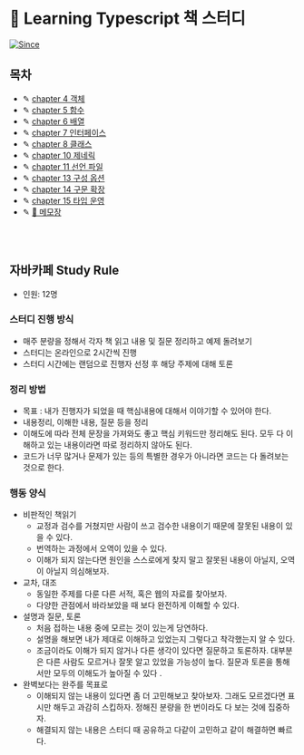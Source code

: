 # 📖 Learning Typescript 책 스터디

[![Since](https://img.shields.io/badge/since-2023.09.18-6A5ACD.svg?&edge_flat=false)](https://github.com/yeonju0110/typescript-study)

## 목차

- ✎ [chapter 4 객체](/learning-typescript/objects)
- ✎ [chapter 5 함수](/learning-typescript/functions)
- ✎ [chapter 6 배열](/learning-typescript/arrays)
- ✎ [chapter 7 인터페이스](/learning-typescript/interface)
- ✎ [chapter 8 클래스](/learning-typescript/class)
- ✎ [chapter 10 제네릭](/learning-typescript/generics)
- ✎ [chapter 11 선언 파일](/learning-typescript/declaration-files/)
- ✎ [chapter 13 구성 옵션](/learning-typescript/configuration-options/)
- ✎ [chapter 14 구문 확장](/learning-typescript/syntax-extensions/)
- ✎ [chapter 15 타입 운영](/learning-typescript/type-operations/)
- ✎ [💭 메모장](/learning-typescript/memo.md)

<br />
<br />

## 자바카페 Study Rule

- 인원: 12명

### 스터디 진행 방식

- 매주 분량을 정해서 각자 책 읽고 내용 및 질문 정리하고 예제 돌려보기
- 스터디는 온라인으로 2시간씩 진행
- 스터디 시간에는 랜덤으로 진행자 선정 후 해당 주제에 대해 토론

### 정리 방법

- 목표 : 내가 진행자가 되었을 때 핵심내용에 대해서 이야기할 수 있어야 한다.
- 내용정리, 이해한 내용, 질문 등을 정리
- 이해도에 따라 전체 문장을 가져와도 좋고 핵심 키워드만 정리해도 된다. 모두 다 이해하고 있는 내용이라면 따로 정리하지 않아도 된다.
- 코드가 너무 많거나 문제가 있는 등의 특별한 경우가 아니라면 코드는 다 돌려보는 것으로 한다.

### 행동 양식

- 비판적인 책읽기
  - 교정과 검수를 거쳤지만 사람이 쓰고 검수한 내용이기 때문에 잘못된 내용이 있을 수 있다.
  - 번역하는 과정에서 오역이 있을 수 있다.
  - 이해가 되지 않는다면 원인을 스스로에게 찾지 말고 잘못된 내용이 아닐지, 오역이 아닐지 의심해보자.
- 교차, 대조
  - 동일한 주제를 다룬 다른 서적, 혹은 웹의 자료를 찾아보자.
  - 다양한 관점에서 바라보았을 때 보다 완전하게 이해할 수 있다.
- 설명과 질문, 토론
  - 처음 접하는 내용 중에 모르는 것이 있는게 당연하다.
  - 설명을 해보면 내가 제대로 이해하고 있었는지 그렇다고 착각했는지 알 수 있다.
  - 조금이라도 이해가 되지 않거나 다른 생각이 있다면 질문하고 토론하자. 대부분은 다른 사람도 모르거나 잘못 알고 있었을 가능성이 높다. 질문과 토론을 통해서만 모두의 이해도가 높아질 수 있다 .
- 완벽보다는 완주를 목표로
  - 이해되지 않는 내용이 있다면 좀 더 고민해보고 찾아보자. 그래도 모르겠다면 표시만 해두고 과감히 스킵하자. 정해진 분량을 한 번이라도 다 보는 것에 집중하자.
  - 해결되지 않는 내용은 스터디 때 공유하고 다같이 고민하고 같이 해결하면 빠르다.
